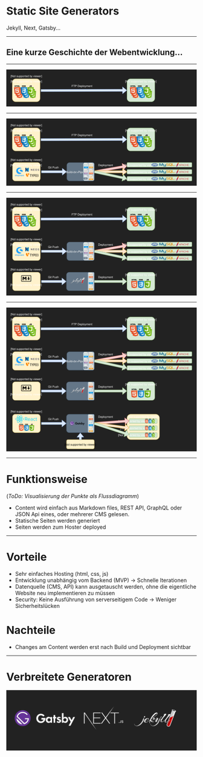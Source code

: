 # Static Site Generators

Jekyll, Next, Gatsby...

---

## Eine kurze Geschichte der Webentwicklung...

---

![A brief history of webdevelopment](./02-assets/history_2000.svg)

---

![A brief history of webdevelopment](./02-assets/history_2000-2002.svg)

---

![A brief history of webdevelopment](./02-assets/history_2000-2002-2010.svg)

---

![A brief history of webdevelopment](./02-assets/history_2000-2002-2010-2019.svg)

---

# Funktionsweise

(_ToDo: Visualisierung der Punkte als Flussdiagramm_)

- Content wird einfach aus Markdown files, REST API, GraphQL oder JSON Api eines, oder mehrerer CMS gelesen.
- Statische Seiten werden generiert
- Seiten werden zum Hoster deployed

---

# Vorteile

- Sehr einfaches Hosting (html, css, js)
- Entwicklung unabhängig vom Backend (MVP) -> Schnelle Iterationen
- Datenquelle (CMS, API) kann ausgetauscht werden, ohne die eigentliche Website neu implementieren zu müssen
- Security: Keine Ausführung von serverseitigem Code -> Weniger Sicherheitslücken

# Nachteile

- Changes am Content werden erst nach Build und Deployment sichtbar

---

# Verbreitete Generatoren

![Gatsby.js, Next.js, Jekyll](./02-assets/staticSitegeneratorLogos.svg)
